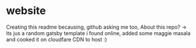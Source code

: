 # website
Creating this readme becausing, github asking me too, About this repo? -> its jus a random gatsby template i found online, added some maggie masala and cooked it on cloudfare CDN to host :)
